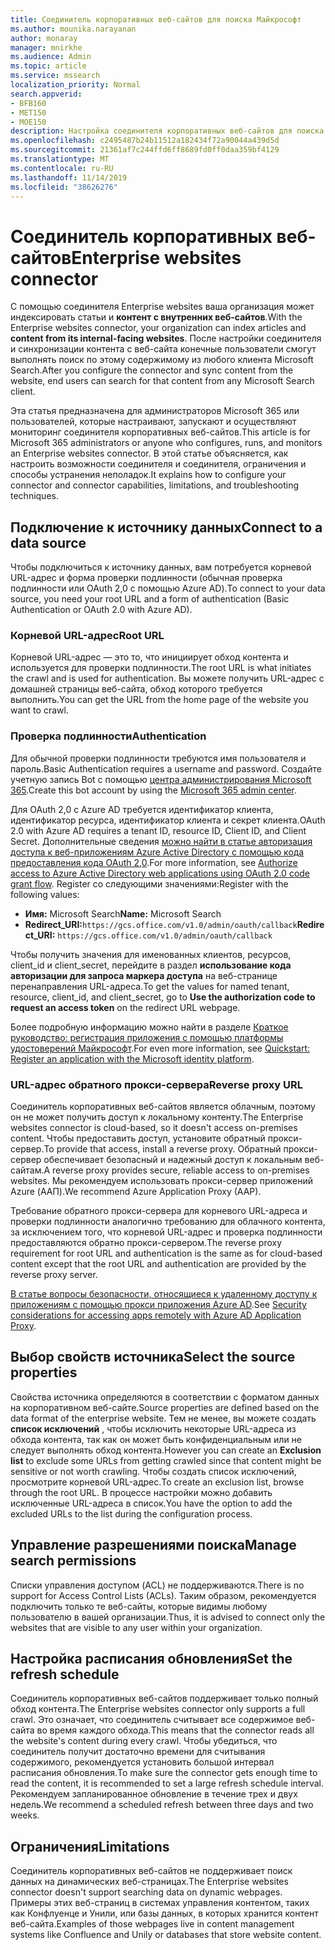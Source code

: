 ```yaml
---
title: Соединитель корпоративных веб-сайтов для поиска Майкрософт
ms.author: mounika.narayanan
author: monaray
manager: mnirkhe
ms.audience: Admin
ms.topic: article
ms.service: mssearch
localization_priority: Normal
search.appverid:
- BFB160
- MET150
- MOE150
description: Настройка соединителя корпоративных веб-сайтов для поиска Microsoft Search
ms.openlocfilehash: c2495487b24b11512a182434f72a90044a439d5d
ms.sourcegitcommit: 21361af7c244ffd6ff8689fd0ff0daa359bf4129
ms.translationtype: MT
ms.contentlocale: ru-RU
ms.lasthandoff: 11/14/2019
ms.locfileid: "38626276"
---
```

# <a name="enterprise-websites-connector"></a><span data-ttu-id="eec48-103">Соединитель корпоративных веб-сайтов</span><span class="sxs-lookup"><span data-stu-id="eec48-103">Enterprise websites connector</span></span>

<span data-ttu-id="eec48-104">С помощью соединителя Enterprise websites ваша организация может индексировать статьи и **контент с внутренних веб-сайтов**.</span><span class="sxs-lookup"><span data-stu-id="eec48-104">With the Enterprise websites connector, your organization can index articles and **content from its internal-facing websites**.</span></span> <span data-ttu-id="eec48-105">После настройки соединителя и синхронизации контента с веб-сайта конечные пользователи смогут выполнять поиск по этому содержимому из любого клиента Microsoft Search.</span><span class="sxs-lookup"><span data-stu-id="eec48-105">After you configure the connector and sync content from the website, end users can search for that content from any Microsoft Search client.</span></span>

<span data-ttu-id="eec48-106">Эта статья предназначена для администраторов Microsoft 365 или пользователей, которые настраивают, запускают и осуществляют мониторинг соединителя корпоративных веб-сайтов.</span><span class="sxs-lookup"><span data-stu-id="eec48-106">This article is for Microsoft 365 administrators or anyone who configures, runs, and monitors an Enterprise websites connector.</span></span> <span data-ttu-id="eec48-107">В этой статье объясняется, как настроить возможности соединителя и соединителя, ограничения и способы устранения неполадок.</span><span class="sxs-lookup"><span data-stu-id="eec48-107">It explains how to configure your connector and connector capabilities, limitations, and troubleshooting techniques.</span></span>  

## <a name="connect-to-a-data-source"></a><span data-ttu-id="eec48-108">Подключение к источнику данных</span><span class="sxs-lookup"><span data-stu-id="eec48-108">Connect to a data source</span></span> 
<span data-ttu-id="eec48-109">Чтобы подключиться к источнику данных, вам потребуется корневой URL-адрес и форма проверки подлинности (обычная проверка подлинности или OAuth 2,0 с помощью Azure AD).</span><span class="sxs-lookup"><span data-stu-id="eec48-109">To connect to your data source, you need your root URL and a form of authentication (Basic Authentication or OAuth 2.0 with Azure AD).</span></span>

### <a name="root-url"></a><span data-ttu-id="eec48-110">Корневой URL-адрес</span><span class="sxs-lookup"><span data-stu-id="eec48-110">Root URL</span></span>
<span data-ttu-id="eec48-111">Корневой URL-адрес — это то, что инициирует обход контента и используется для проверки подлинности.</span><span class="sxs-lookup"><span data-stu-id="eec48-111">The root URL is what initiates the crawl and is used for authentication.</span></span> <span data-ttu-id="eec48-112">Вы можете получить URL-адрес с домашней страницы веб-сайта, обход которого требуется выполнить.</span><span class="sxs-lookup"><span data-stu-id="eec48-112">You can get the URL from the home page of the website you want to crawl.</span></span>

### <a name="authentication"></a><span data-ttu-id="eec48-113">Проверка подлинности</span><span class="sxs-lookup"><span data-stu-id="eec48-113">Authentication</span></span> 
<span data-ttu-id="eec48-114">Для обычной проверки подлинности требуются имя пользователя и пароль.</span><span class="sxs-lookup"><span data-stu-id="eec48-114">Basic Authentication requires a username and password.</span></span> <span data-ttu-id="eec48-115">Создайте учетную запись Bot с помощью [центра администрирования Microsoft 365](https://admin.microsoft.com).</span><span class="sxs-lookup"><span data-stu-id="eec48-115">Create this bot account by using the [Microsoft 365 admin center](https://admin.microsoft.com).</span></span>

<span data-ttu-id="eec48-116">Для OAuth 2,0 с Azure AD требуется идентификатор клиента, идентификатор ресурса, идентификатор клиента и секрет клиента.</span><span class="sxs-lookup"><span data-stu-id="eec48-116">OAuth 2.0 with Azure AD requires a tenant ID, resource ID, Client ID, and Client Secret.</span></span>
<span data-ttu-id="eec48-117">Дополнительные сведения [можно найти в статье авторизация доступа к веб-приложениям Azure Active Directory с помощью кода предоставления кода OAuth 2,0](https://docs.microsoft.com/azure/active-directory/develop/v1-protocols-oauth-code).</span><span class="sxs-lookup"><span data-stu-id="eec48-117">For more information, see [Authorize access to Azure Active Directory web applications using OAuth 2.0 code grant flow](https://docs.microsoft.com/azure/active-directory/develop/v1-protocols-oauth-code).</span></span> <span data-ttu-id="eec48-118">Register со следующими значениями:</span><span class="sxs-lookup"><span data-stu-id="eec48-118">Register with the following values:</span></span>
* <span data-ttu-id="eec48-119">**Имя:** Microsoft Search</span><span class="sxs-lookup"><span data-stu-id="eec48-119">**Name:** Microsoft Search</span></span>
* <span data-ttu-id="eec48-120">**Redirect_URI:**`https://gcs.office.com/v1.0/admin/oauth/callback`</span><span class="sxs-lookup"><span data-stu-id="eec48-120">**Redirect_URI:** `https://gcs.office.com/v1.0/admin/oauth/callback`</span></span>

<span data-ttu-id="eec48-121">Чтобы получить значения для именованных клиентов, ресурсов, client_id и client_secret, перейдите в раздел **использование кода авторизации для запроса маркера доступа** на веб-странице перенаправления URL-адреса.</span><span class="sxs-lookup"><span data-stu-id="eec48-121">To get the values for named tenant, resource, client_id, and client_secret, go to **Use the authorization code to request an access token** on the redirect URL webpage.</span></span>

<span data-ttu-id="eec48-122">Более подробную информацию можно найти в разделе [Краткое руководство: регистрация приложения с помощью платформы удостоверений Майкрософт](https://docs.microsoft.com/azure/active-directory/develop/quickstart-register-app).</span><span class="sxs-lookup"><span data-stu-id="eec48-122">For even more information, see [Quickstart: Register an application with the Microsoft identity platform](https://docs.microsoft.com/azure/active-directory/develop/quickstart-register-app).</span></span>

### <a name="reverse-proxy-url"></a><span data-ttu-id="eec48-123">URL-адрес обратного прокси-сервера</span><span class="sxs-lookup"><span data-stu-id="eec48-123">Reverse proxy URL</span></span> 
<span data-ttu-id="eec48-124">Соединитель корпоративных веб-сайтов является облачным, поэтому он не может получить доступ к локальному контенту.</span><span class="sxs-lookup"><span data-stu-id="eec48-124">The Enterprise websites connector is cloud-based, so it doesn't access on-premises content.</span></span> <span data-ttu-id="eec48-125">Чтобы предоставить доступ, установите обратный прокси-сервер.</span><span class="sxs-lookup"><span data-stu-id="eec48-125">To provide that access, install a reverse proxy.</span></span> <span data-ttu-id="eec48-126">Обратный прокси-сервер обеспечивает безопасный и надежный доступ к локальным веб-сайтам.</span><span class="sxs-lookup"><span data-stu-id="eec48-126">A reverse proxy provides secure, reliable access to on-premises websites.</span></span> <span data-ttu-id="eec48-127">Мы рекомендуем использовать прокси-сервер приложений Azure (ААП).</span><span class="sxs-lookup"><span data-stu-id="eec48-127">We recommend Azure Application Proxy (AAP).</span></span>

<span data-ttu-id="eec48-128">Требование обратного прокси-сервера для корневого URL-адреса и проверки подлинности аналогично требованию для облачного контента, за исключением того, что корневой URL-адрес и проверка подлинности предоставляются обратно прокси-сервером.</span><span class="sxs-lookup"><span data-stu-id="eec48-128">The reverse proxy requirement for root URL and authentication is the same as for cloud-based content except that the root URL and authentication are provided by the reverse proxy server.</span></span>

<span data-ttu-id="eec48-129">[В статье вопросы безопасности, относящиеся к удаленному доступу к приложениям с помощью прокси приложения Azure AD](https://docs.microsoft.com/azure/active-directory/manage-apps/application-proxy-security).</span><span class="sxs-lookup"><span data-stu-id="eec48-129">See [Security considerations for accessing apps remotely with Azure AD Application Proxy](https://docs.microsoft.com/azure/active-directory/manage-apps/application-proxy-security).</span></span>

## <a name="select-the-source-properties"></a><span data-ttu-id="eec48-130">Выбор свойств источника</span><span class="sxs-lookup"><span data-stu-id="eec48-130">Select the source properties</span></span> 
<span data-ttu-id="eec48-131">Свойства источника определяются в соответствии с форматом данных на корпоративном веб-сайте.</span><span class="sxs-lookup"><span data-stu-id="eec48-131">Source properties are defined based on the data format of the enterprise website.</span></span> <span data-ttu-id="eec48-132">Тем не менее, вы можете создать **список исключений** , чтобы исключить некоторые URL-адреса из обхода контента, так как он может быть конфиденциальным или не следует выполнять обход контента.</span><span class="sxs-lookup"><span data-stu-id="eec48-132">However you can create an **Exclusion list** to exclude some URLs from getting crawled since that content might be sensitive or not worth crawling.</span></span> <span data-ttu-id="eec48-133">Чтобы создать список исключений, просмотрите корневой URL-адрес.</span><span class="sxs-lookup"><span data-stu-id="eec48-133">To create an exclusion list, browse through the root URL.</span></span> <span data-ttu-id="eec48-134">В процессе настройки можно добавить исключенные URL-адреса в список.</span><span class="sxs-lookup"><span data-stu-id="eec48-134">You have the option to add the excluded URLs to the list during the configuration process.</span></span>

## <a name="manage-search-permissions"></a><span data-ttu-id="eec48-135">Управление разрешениями поиска</span><span class="sxs-lookup"><span data-stu-id="eec48-135">Manage search permissions</span></span> 
<span data-ttu-id="eec48-136">Списки управления доступом (ACL) не поддерживаются.</span><span class="sxs-lookup"><span data-stu-id="eec48-136">There is no support for Access Control Lists (ACLs).</span></span> <span data-ttu-id="eec48-137">Таким образом, рекомендуется подключить только те веб-сайты, которые видимы любому пользователю в вашей организации.</span><span class="sxs-lookup"><span data-stu-id="eec48-137">Thus, it is advised to connect only the websites that are visible to any user within your organization.</span></span>

## <a name="set-the-refresh-schedule"></a><span data-ttu-id="eec48-138">Настройка расписания обновления</span><span class="sxs-lookup"><span data-stu-id="eec48-138">Set the refresh schedule</span></span>
<span data-ttu-id="eec48-139">Соединитель корпоративных веб-сайтов поддерживает только полный обход контента.</span><span class="sxs-lookup"><span data-stu-id="eec48-139">The Enterprise websites connector only supports a full crawl.</span></span> <span data-ttu-id="eec48-140">Это означает, что соединитель считывает все содержимое веб-сайта во время каждого обхода.</span><span class="sxs-lookup"><span data-stu-id="eec48-140">This means that the connector reads all the website's content during every crawl.</span></span> <span data-ttu-id="eec48-141">Чтобы убедиться, что соединитель получит достаточно времени для считывания содержимого, рекомендуется установить большой интервал расписания обновления.</span><span class="sxs-lookup"><span data-stu-id="eec48-141">To make sure the connector gets enough time to read the content, it is recommended to set a large refresh schedule interval.</span></span> <span data-ttu-id="eec48-142">Рекомендуем запланированное обновление в течение трех и двух недель.</span><span class="sxs-lookup"><span data-stu-id="eec48-142">We recommend a scheduled refresh between three days and two weeks.</span></span>

## <a name="limitations"></a><span data-ttu-id="eec48-143">Ограничения</span><span class="sxs-lookup"><span data-stu-id="eec48-143">Limitations</span></span> 
<span data-ttu-id="eec48-144">Соединитель корпоративных веб-сайтов не поддерживает поиск данных на динамических веб-страницах.</span><span class="sxs-lookup"><span data-stu-id="eec48-144">The Enterprise websites connector doesn't support searching data on dynamic webpages.</span></span> <span data-ttu-id="eec48-145">Примеры этих веб-страниц в системах управления контентом, таких как Конфлуенце и Унили, или базы данных, в которых хранится контент веб-сайта.</span><span class="sxs-lookup"><span data-stu-id="eec48-145">Examples of those webpages live in content management systems like Confluence and Unily or databases that store website content.</span></span>
